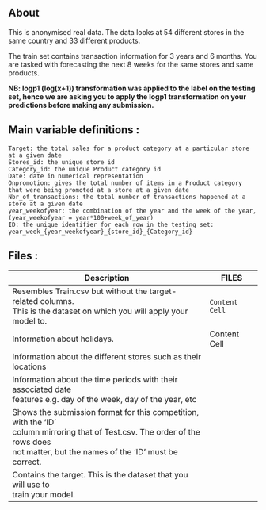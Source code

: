 ## About

This is anonymised real data. The data looks at 54 different stores in the same country and 33 different products.

The train set contains transaction information for 3 years and 6 months. You are tasked with forecasting the next 8 weeks for the same stores and same products.

**NB: logp1 (log(x+1)) transformation was applied to the label on the testing set, hence we are asking you to apply the logp1 transformation on your predictions before making any submission.**

## Main variable definitions :

    Target: the total sales for a product category at a particular store at a given date
    Stores_id: the unique store id
    Category_id: the unique Product category id
    Date: date in numerical representation
    Onpromotion: gives the total number of items in a Product category that were being promoted at a store at a given date
    Nbr_of_transactions: the total number of transactions happened at a store at a given date
    year_weekofyear: the combination of the year and the week of the year, (year_weekofyear = year*100+week_of_year)
    ID: the unique identifier for each row in the testing set: year_week_{year_weekofyear}_{store_id}_{Category_id}

## Files :
<div align="center">
    
| **Description**  | **FILES** |
| ------------- | ------------- |
| Resembles Train.csv but without the target-related columns. <br> This is the dataset on which you will apply your model to.  | `Content Cell`  |
| Information about holidays.  | Content Cell  |
| Information about the different stores such as their locations ||
| Information about the time periods with their associated date <br>features e.g. day of the week, day of the year, etc ||
| Shows the submission format for this competition, with the ‘ID’ <br> column mirroring that of Test.csv. The order of the rows does<br> not matter, but the names of the ‘ID’ must be correct. ||
| Contains the target. This is the dataset that you will use to <br>train your model. ||
</div>
